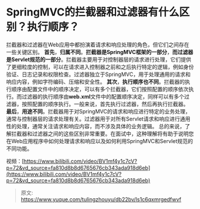 # SpringMVC的拦截器和过滤器有什么区别？执行顺序？

拦截器和过滤器在Web应用中都扮演着请求和响应处理的角色，但它们之间存在一些关键区别。
**首先**，**归属不同**。**拦截器是SpringMVC框架的一部分**，**而过滤器是Servlet规范的一部分**。拦截器主要用于对控制器层的请求进行处理，它们提供了更细粒度的控制，可以在请求进入控制器之前和之后执行特定的逻辑，例如身份验证、日志记录和权限检查。过滤器独立于SpringMVC，用于处理通用的请求和响应内容，例如字符编码、压缩和安全性。
**其次**，**执行顺序也不同**。拦截器的执行顺序由配置文件中的顺序决定，可以有多个拦截器，它们按照配置的顺序依次执行。而过滤器的执行顺序由**web.xml**文件中的配置顺序决定，同样可以有多个过滤器，按照配置的顺序执行。一般来说，首先执行过滤器，然后再执行拦截器。
**最后**，**用途不同**。拦截器用于对SpringMVC的请求和响应进行特定的业务处理，通常与控制器层的请求处理有关。过滤器用于对所有Servlet请求和响应进行通用性的处理，通常关注请求和响应内容，而不涉及具体的业务逻辑。
总的来说，了解拦截器和过滤器之间的这些区别非常重要。在面试中，这种理解将有助于说明您在Web应用程序中如何处理请求和响应以及如何利用SpringMVC和Servlet规范的不同功能。


视频：[https://www.bilibili.com/video/BV1mf4y1c7cV?p=72&vd_source=fa810d8b8d6765676cb343ada918d6eb](https://www.bilibili.com/video/BV1mf4y1c7cV?p=72&vd_source=fa810d8b8d6765676cb343ada918d6eb)


> 原文: <https://www.yuque.com/tulingzhouyu/db22bv/ls1c6qxmrgedfwvf>